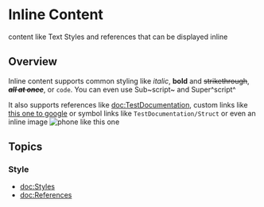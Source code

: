 # Inline Content

content like Text Styles and references that can be displayed inline

## Overview

Inline content supports common styling like *italic*, **bold** and ~~strikethrough~~, ~~***all at once***~~, or `code`. You can even use Sub~script~ and Super^script^

It also supports references like <doc:TestDocumentation>, custom links like [this one to google](https://google.com) or symbol links like ``TestDocumentation/Struct`` or even an inline image ![phone](https://picsum.photos/id/844/300/300) like this one


## Topics
### Style
- <doc:Styles>
- <doc:References>
